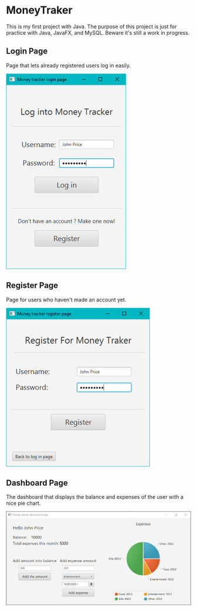 # MoneyTraker

This is my first project with Java. The purpose of this project is just for practice with Java, JavaFX, and MySQL.
Beware it's still a work in progress.

## Login Page

Page that lets already registered users log in easily.

![Login Page](ReadMeImages/LogInPage.png)

## Register Page

Page for users who haven't made an account yet.

![Register Page](ReadMeImages/RegisterPage.png)

## Dashboard Page

The dashboard that displays the balance and expenses of the user with a nice pie chart.

![Dashboard Page](ReadMeImages/DashboardPage.png)
